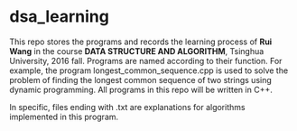 # dsa_learning
This repo stores the programs and records the learning process of **Rui Wang** in the course **DATA STRUCTURE AND ALGORITHM**, Tsinghua University, 2016 fall. Programs are named according to their function. For example, the program longest_common_sequence.cpp is used to solve the problem of finding the longest common sequence of two strings using dynamic programming. All programs in this repo will be written in C++.

In specific, files ending with .txt are explanations for algorithms implemented in this program.